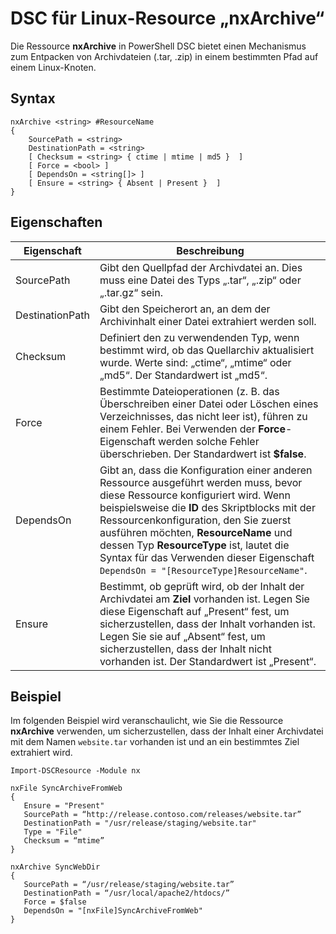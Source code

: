 # DSC für Linux-Resource „nxArchive“

Die Ressource **nxArchive** in PowerShell DSC bietet einen Mechanismus zum Entpacken von Archivdateien (.tar, .zip) in einem bestimmten Pfad auf einem Linux-Knoten.

## Syntax

```
nxArchive <string> #ResourceName
{
    SourcePath = <string>
    DestinationPath = <string>
    [ Checksum = <string> { ctime | mtime | md5 }  ]
    [ Force = <bool> ]
    [ DependsOn = <string[]> ]
    [ Ensure = <string> { Absent | Present }  ]
}
```

## Eigenschaften

|  Eigenschaft |  Beschreibung | 
|---|---|
| SourcePath| Gibt den Quellpfad der Archivdatei an. Dies muss eine Datei des Typs „.tar“, „.zip“ oder „.tar.gz“ sein. | 
| DestinationPath| Gibt den Speicherort an, an dem der Archivinhalt einer Datei extrahiert werden soll.| 
| Checksum| Definiert den zu verwendenden Typ, wenn bestimmt wird, ob das Quellarchiv aktualisiert wurde. Werte sind: „ctime“, „mtime“ oder „md5“. Der Standardwert ist „md5“.| 
| Force| Bestimmte Dateioperationen (z. B. das Überschreiben einer Datei oder Löschen eines Verzeichnisses, das nicht leer ist), führen zu einem Fehler. Bei Verwenden der **Force**-Eigenschaft werden solche Fehler überschrieben. Der Standardwert ist **$false**.| 
| DependsOn | Gibt an, dass die Konfiguration einer anderen Ressource ausgeführt werden muss, bevor diese Ressource konfiguriert wird. Wenn beispielsweise die **ID** des Skriptblocks mit der Ressourcenkonfiguration, den Sie zuerst ausführen möchten, **ResourceName** und dessen Typ **ResourceType** ist, lautet die Syntax für das Verwenden dieser Eigenschaft `DependsOn = "[ResourceType]ResourceName"`.| 
| Ensure| Bestimmt, ob geprüft wird, ob der Inhalt der Archivdatei am **Ziel** vorhanden ist. Legen Sie diese Eigenschaft auf „Present“ fest, um sicherzustellen, dass der Inhalt vorhanden ist. Legen Sie sie auf „Absent“ fest, um sicherzustellen, dass der Inhalt nicht vorhanden ist. Der Standardwert ist „Present“.| 

## Beispiel

Im folgenden Beispiel wird veranschaulicht, wie Sie die Ressource **nxArchive** verwenden, um sicherzustellen, dass der Inhalt einer Archivdatei mit dem Namen `website.tar` vorhanden ist und an ein bestimmtes Ziel extrahiert wird.

```
Import-DSCResource -Module nx 

nxFile SyncArchiveFromWeb
{
   Ensure = "Present"
   SourcePath = “http://release.contoso.com/releases/website.tar”
   DestinationPath = "/usr/release/staging/website.tar"
   Type = "File"
   Checksum = “mtime”
}

nxArchive SyncWebDir
{
   SourcePath = “/usr/release/staging/website.tar”
   DestinationPath = “/usr/local/apache2/htdocs/”
   Force = $false
   DependsOn = "[nxFile]SyncArchiveFromWeb"
} 
```
<!--HONumber=Feb16_HO4-->

